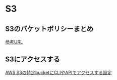 # S3

## S3のバケットボリシーまとめ

[参考URL](https://qiita.com/irico/items/a3ab1f8ebf1ece9cc783)

## S3にアクセスする

[AWS S3の特定bucketにCLIやAPIでアクセスする設定](https://qiita.com/kawada2017/items/40acfbaf6bce8f8011cf)